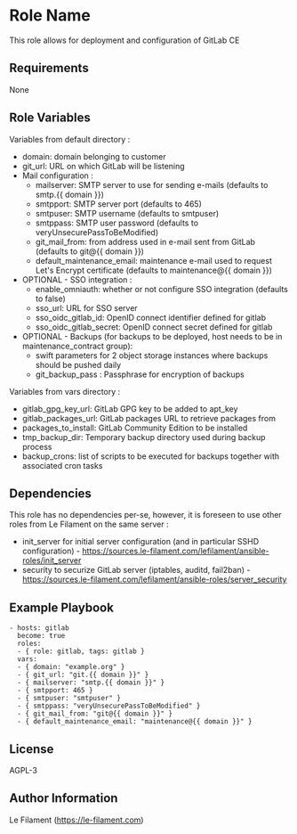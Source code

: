 Role Name
=========

This role allows for deployment and configuration of GitLab CE

Requirements
------------

None

Role Variables
--------------

Variables from default directory :
* domain: domain belonging to customer
* git_url: URL on which GitLab will be listening
* Mail configuration :
  * mailserver: SMTP server to use for sending e-mails (defaults to smtp.{{ domain }})
  * smtpport: SMTP server port (defaults to 465)
  * smtpuser: SMTP username (defaults to smtpuser)
  * smtppass: SMTP user password (defaults to veryUnsecurePassToBeModified)
  * git_mail_from: from address used in e-mail sent from GitLab (defaults to git@{{ domain }})
  * default_maintenance_email: maintenance e-mail used to request Let's Encrypt certificate (defaults to maintenance@{{ domain }})
* OPTIONAL - SSO integration :
  * enable_omniauth: whether or not configure SSO integration (defaults to false)
  * sso_url: URL for SSO server
  * sso_oidc_gitlab_id: OpenID connect identifier defined for gitlab
  * sso_oidc_gitlab_secret: OpenID connect secret defined for gitlab
* OPTIONAL - Backups (for backups to be deployed, host needs to be in maintenance_contract group):
  * swift parameters for 2 object storage instances where backups should be pushed daily
  * git_backup_pass : Passphrase for encryption of backups

Variables from vars directory :
* gitlab_gpg_key_url: GitLab GPG key to be added to apt_key
* gitlab_packages_url: GitLab packages URL to retrieve packages from
* packages_to_install: GitLab Community Edition to be installed
* tmp_backup_dir: Temporary backup directory used during backup process
* backup_crons: list of scripts to be executed for backups together with associated cron tasks

Dependencies
------------

This role has no dependencies per-se, however, it is foreseen to use other roles from Le Filament on the same server :
* init_server for initial server configuration (and in particular SSHD configuration) - https://sources.le-filament.com/lefilament/ansible-roles/init_server
* security to securize GitLab server (iptables, auditd, fail2ban) - https://sources.le-filament.com/lefilament/ansible-roles/server_security

Example Playbook
----------------

    - hosts: gitlab
      become: true
      roles:
      - { role: gitlab, tags: gitlab }
      vars:
      - { domain: "example.org" }
      - { git_url: "git.{{ domain }}" }
      - { mailserver: "smtp.{{ domain }}" }
      - { smtpport: 465 }
      - { smtpuser: "smtpuser" }
      - { smtppass: "veryUnsecurePassToBeModified" }
      - { git_mail_from: "git@{{ domain }}" }
      - { default_maintenance_email: "maintenance@{{ domain }}" }

License
-------

AGPL-3

Author Information
------------------

Le Filament (https://le-filament.com)
